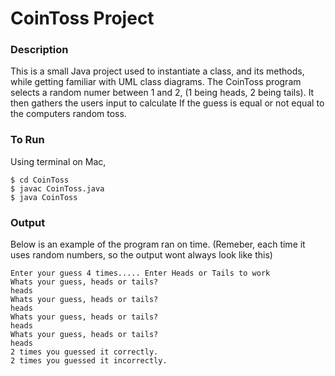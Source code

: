 # CoinToss Project

### Description

This is a small Java project used to instantiate a class, and its methods, while getting familiar with UML class diagrams. The CoinToss program selects a random numer between 1 and 2, (1 being heads, 2 being tails). It then gathers the users input to calculate If the guess is equal or not equal to the computers random toss.

### To Run

Using terminal on Mac,

```
$ cd CoinToss
$ javac CoinToss.java
$ java CoinToss
```

### Output

Below is an example of the program ran on time. (Remeber, each time it uses random numbers, so the output wont always look like this)

```
Enter your guess 4 times..... Enter Heads or Tails to work
Whats your guess, heads or tails?
heads
Whats your guess, heads or tails?
heads
Whats your guess, heads or tails?
heads
Whats your guess, heads or tails?
heads
2 times you guessed it correctly.
2 times you guessed it incorrectly.
```
